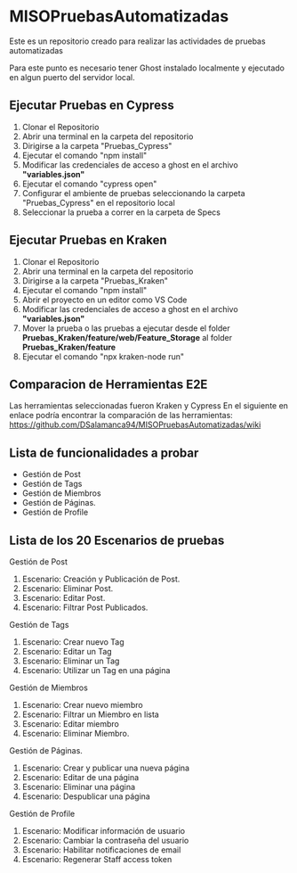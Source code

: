 # MISOPruebasAutomatizadas
Este es un repositorio creado para realizar las actividades de pruebas automatizadas

Para este punto es necesario tener Ghost instalado localmente y ejecutado en algun puerto del servidor local.

## Ejecutar Pruebas en Cypress
  1) Clonar el Repositorio
  2) Abrir una terminal en la carpeta del repositorio
  3) Dirigirse a la carpeta "Pruebas_Cypress"
  4) Ejecutar el comando "npm install"
  5) Modificar las credenciales de acceso a ghost en el archivo **"variables.json"**
  6) Ejecutar el comando "cypress open"
  7) Configurar el ambiente de pruebas seleccionando la carpeta "Pruebas_Cypress" en el repositorio local
  8) Seleccionar la prueba a correr en la carpeta de Specs

## Ejecutar Pruebas en Kraken
  1) Clonar el Repositorio
  2) Abrir una terminal en la carpeta del repositorio
  3) Dirigirse a la carpeta "Pruebas_Kraken"
  4) Ejecutar el comando "npm install"
  5) Abrir el proyecto en un editor como VS Code
  6) Modificar las credenciales de acceso a ghost en el archivo **"variables.json"**
  7) Mover la prueba o las pruebas a ejecutar desde el folder **Pruebas_Kraken/feature/web/Feature_Storage** al folder **Pruebas_Kraken/feature**
  8) Ejecutar el comando "npx kraken-node run"
  
## Comparacion de Herramientas E2E
Las herramientas seleccionadas fueron Kraken y Cypress
En el siguiente en enlace podría encontrar la comparación de las herramientas: 
https://github.com/DSalamanca94/MISOPruebasAutomatizadas/wiki

## Lista de funcionalidades a probar
- Gestión de Post
- Gestión de Tags
- Gestión de Miembros
- Gestión de Páginas.
- Gestión de Profile

## Lista de los 20 Escenarios de pruebas

Gestión de Post
  1. Escenario: Creación y Publicación de Post.
  2. Escenario: Eliminar Post.
  3. Escenario: Editar Post.
  4. Escenario: Filtrar Post Publicados.

Gestión de Tags
  1. Escenario: Crear nuevo Tag
  2. Escenario: Editar un Tag
  3. Escenario: Eliminar un Tag
  4. Escenario: Utilizar un Tag en una página 

Gestión de Miembros
  1. Escenario: Crear nuevo miembro
  2. Escenario: Filtrar un Miembro en lista
  3. Escenario: Editar miembro
  4. Escenario: Eliminar Miembro.

Gestión de Páginas.
  1. Escenario: Crear y publicar una nueva página
  2. Escenario: Editar de una página
  3. Escenario: Eliminar una página
  4. Escenario: Despublicar una página

Gestión de Profile 
  1. Escenario: Modificar información de usuario
  2. Escenario: Cambiar la contraseña del usuario
  3. Escenario: Habilitar notificaciones de email
  4. Escenario: Regenerar Staff access token
